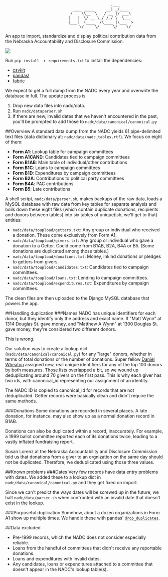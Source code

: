 ```
                                               .___      
                              ____ _____     __| _/____  
                             /    \\__  \   / __ |/ ___\ 
                            |   |  \/ __ \_/ /_/ \  \___ 
                            |___|  (____  /\____ |\___  >
                                 \/     \/      \/    \/ 

```

An app to import, standardize and display political contribution data from the Nebraska Accountability and Disclosure Commission.

<img src="https://media.giphy.com/media/YU0HoCQidyGEE/giphy.gif" style="max-width:100%;" />

Run `pip install -r requirements.txt` to install the dependencies:
- [csvkit](https://csvkit.readthedocs.org/en/0.9.1/)  
- [pandas!](http://pandas.pydata.org/pandas-docs/stable/)  
- [fabric](http://www.fabfile.org/)

We expect to get a full dump from the NADC every year and overwrite the database in full. The update process is
<ol>
<li>Drop new data files into nadc/data.</li>
<li>Run <code>nadc/dataparser.sh</code></li>
<li>If there are new, invalid dates that we haven't encountered in the past, you'll be prompted to add those to <code>nadc/data/canonical/canonical.py</code></li>
</ol>

##Overview
A standard data dump from the NADC yields 61 pipe-delimited text files (data dictionary at: `nadc/data/nadc_tables.rtf`). We focus on eight of them:
<ul>
<li><strong>Form A1</strong>: Lookup table for campaign committees</li>
<li><strong>Form A1CAND</strong>: Candidates tied to campaign committees</li>
<li><strong>Form B1AB</strong>: Main table of individual/other contributions</li>
<li><strong>Form B1C</strong>: Loans to campaign committees</li>
<li><strong>Form B1D</strong>: Expenditures by campaign committees</li>
<li><strong>Form B2A</strong>: Contributions to political party committees</li>
<li><strong>Form B4A</strong>: PAC contributions</li>
<li><strong>Form B5</strong>: Late contributions</li>
</ul>

A shell script, `nadc/data/parser.sh`, makes backups of the raw data, loads a MySQL database with raw data from key tables for separate analysis and boils down these eight files (which contain duplicate donations, recipients and donors between tables) into six tables of unique(ish, we'll get to that) entities:
<ul>
<li><code>nadc/data/toupload/getters.txt</code>: Any group or individual who received a donation. These come exclusively from Form A1.</li>
<li><code>nadc/data/toupload/givers.txt</code>: Any group or individual who gave a donation to a Getter. Could come from B1AB, B2A, B4A or B5. (Some donations are duplicated among those tables.)</li>
<li><code>nadc/data/toupload/donations.txt</code>: Money, inkind donations or pledges to getters from givers.</li>
<li><code>nadc/data/toupload/candidates.txt</code>: Candidates tied to campaign committees.</li>
<li><code>nadc/data/toupload/loans.txt</code>: Lending to campaign committees.</li>
<li><code>nadc/data/toupload/expenditures.txt</code>: Expenditures by campaign committees.</li>
</ul>

The clean files are then uploaded to the Django MySQL database that powers the app.

##Handling duplication
###Names
NADC has unique identifiers for each donor, but they identify only the address and exact name. If "Matt Wynn" at 1314 Douglas St. gave money, and "Matthew A Wynn" at 1300 Douglas St. gave money, they're considered two different donors.

This is wrong.

Our solution was to create a lookup dict (`nadc/data/canonical/canonical.py`) for any "large" donors, whether in terms of total donations or the number of donations. Super fellow [Daniel Wheaton](https://twitter.com/theheroofthyme) assigned new, real unique identifiers for any of the top 100 donors by both measures. Those lists overlapped a bit, so we wound up deduplicating around 70 givers on the first pass. This is why each giver has two ids, with canonical_id representing our assignment of an identity.

The NADC ID is copied to canonical_id for records that are not deduplicated. Getter records were basically clean and didn't require the same methods.

###Donations
Some donations are recorded in several places. A late donation, for instance, may also show up as a normal donation record in B1AB.

Donations can also be duplicated within a record, inaccurately. For example, a 1999 ballot committee reported each of its donations twice, leading to a vastly inflated fundraising report.

Susan Lorenz at the Nebraska Accountability and Disclosure Commission told us that donations from a giver to an orgnization on the same day should not be duplicated. Therefore, we deduplicated using those three values.

##Known problems
###Dates
Very few records have data entry problems with dates. We added these to a lookup dict in `nadc/data/canonical/canonical.py` and they get fixed on import.

Since we can't predict the ways dates will be screwed up in the future, we halt `nadc/data/parser.sh` when confronted with an invalid date that doesn't exist in the lookup.

###Purposeful duplication
Somehow, about a dozen organizations in Form A1 show up multiple times. We handle these with pandas' [`drop_duplicates`](http://pandas.pydata.org/pandas-docs/stable/generated/pandas.DataFrame.drop_duplicates.html).

##Data excluded
<ul>
<li>Pre-1999 records, which the NADC does not consider especially reliable.</li>
<li>Loans from the handful of committees that didn't receive any reportable donations.</li>
<li>Loans and expenditures with invalid dates.</li>
<li>Any candidates, loans or expenditures attached to a committee that doesn't appear in the NADC's lookup table(s).</li>
</ul>